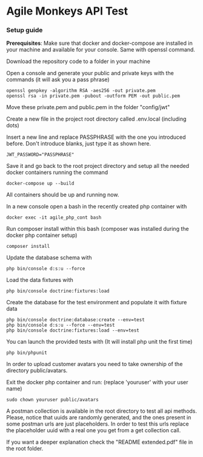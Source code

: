 # Agile Monkeys API Test
### Setup guide

**Prerequisites**: Make sure that docker and docker-compose are installed in your machine and available for your console. Same with openssl command.

Download the repository code to a folder in your machine

Open a console and generate your public and private keys with the commands (it will ask you a pass phrase)

    openssl genpkey -algorithm RSA -aes256 -out private.pem
    openssl rsa -in private.pem -pubout -outform PEM -out public.pem

Move these private.pem and public.pem in the folder "config/jwt"

Create a new file in the project root directory called .env.local (including dots)

Insert a new line and replace PASSPHRASE with the one you introduced before. Don't introduce blanks, just type it as shown here.

    JWT_PASSWORD="PASSPHRASE"

Save it and go back to the root project directory and setup all the needed docker containers running the command

    docker-compose up --build

All containers should be up and running now.

In a new console open a bash in the recently created php container with

    docker exec -it agile_php_cont bash

Run composer install within this bash (composer was installed during the docker php container setup)

    composer install

Update the database schema with

    php bin/console d:s:u --force

Load the data fixtures with

    php bin/console doctrine:fixtures:load

Create the database for the test environment and populate it with fixture data

    php bin/console doctrine:database:create --env=test
    php bin/console d:s:u --force --env=test
    php bin/console doctrine:fixtures:load --env=test

You can launch the provided tests with (It will install php unit the first time)

    php bin/phpunit

In order to upload customer avatars you need to take ownership of the directory public/avatars. 

Exit the docker php container and run: (replace 'youruser' with your user name)

    sudo chown youruser public/avatars

A postman collection is available in the root directory to test all api methods.
Please, notice that uuids are randomly generated, and the ones present in some postman urls are just placeholders.
In order to test this urls replace the placeholder uuid with a real one you get from a get collection call.

If you want a deeper explanation check the "README extended.pdf" file in the root folder.

